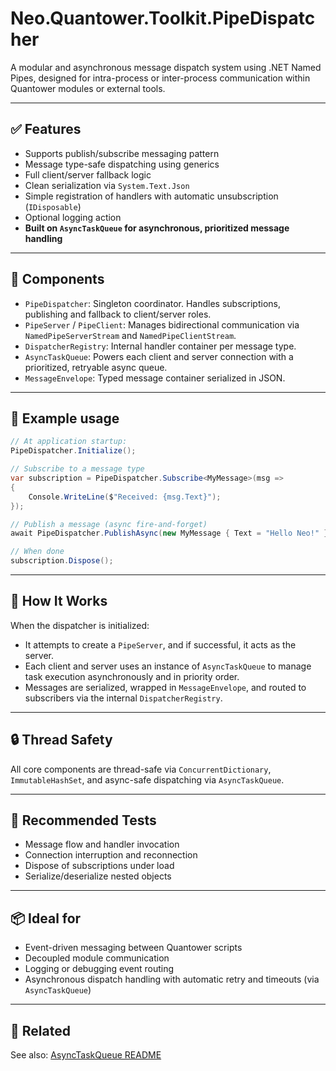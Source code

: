 # Neo.Quantower.Toolkit.PipeDispatcher

A modular and asynchronous message dispatch system using .NET Named Pipes, designed for intra-process or inter-process communication within Quantower modules or external tools.

---

## ✅ Features

- Supports publish/subscribe messaging pattern
- Message type-safe dispatching using generics
- Full client/server fallback logic
- Clean serialization via `System.Text.Json`
- Simple registration of handlers with automatic unsubscription (`IDisposable`)
- Optional logging action
- **Built on `AsyncTaskQueue` for asynchronous, prioritized message handling**

---

## 🧱 Components

- `PipeDispatcher`: Singleton coordinator. Handles subscriptions, publishing and fallback to client/server roles.
- `PipeServer` / `PipeClient`: Manages bidirectional communication via `NamedPipeServerStream` and `NamedPipeClientStream`.
- `DispatcherRegistry`: Internal handler container per message type.
- `AsyncTaskQueue`: Powers each client and server connection with a prioritized, retryable async queue.
- `MessageEnvelope`: Typed message container serialized in JSON.

---

## 🚀 Example usage

```csharp
// At application startup:
PipeDispatcher.Initialize();

// Subscribe to a message type
var subscription = PipeDispatcher.Subscribe<MyMessage>(msg =>
{
    Console.WriteLine($"Received: {msg.Text}");
});

// Publish a message (async fire-and-forget)
await PipeDispatcher.PublishAsync(new MyMessage { Text = "Hello Neo!" });

// When done
subscription.Dispose();
```

---

## 🔄 How It Works

When the dispatcher is initialized:

- It attempts to create a `PipeServer`, and if successful, it acts as the server.
- Each client and server uses an instance of `AsyncTaskQueue` to manage task execution asynchronously and in priority order.
- Messages are serialized, wrapped in `MessageEnvelope`, and routed to subscribers via the internal `DispatcherRegistry`.

---

## 🔒 Thread Safety

All core components are thread-safe via `ConcurrentDictionary`, `ImmutableHashSet`, and async-safe dispatching via `AsyncTaskQueue`.

---

## 🧪 Recommended Tests

- Message flow and handler invocation
- Connection interruption and reconnection
- Dispose of subscriptions under load
- Serialize/deserialize nested objects

---

## 📦 Ideal for

- Event-driven messaging between Quantower scripts
- Decoupled module communication
- Logging or debugging event routing
- Asynchronous dispatch handling with automatic retry and timeouts (via `AsyncTaskQueue`)

---

## 📘 Related

See also: [AsyncTaskQueue README](./README_AsyncTaskQueue.md)
